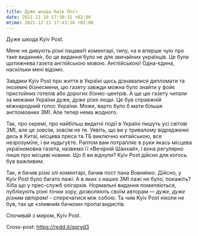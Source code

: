```yaml
---
title: Дуже шкода Київ Пост
date: 2021-11-10 17:30:31 +02:00
mtime: 2021-12-11 17:43:16 +02:00
---
```


Дуже шкода <span title="Київ Пост">Kyiv Post</span>.

Мене не дивують різні пацава́ті коментарі, типу, «а я вперше чую про таке видання́», бо це видання́ було не для звичайних українців. Це була щотижнева газета англійською мовою. Англійською! Одна-єдина, наскільки мені відомо.

Завдяки <span title="Київ Пост">Kyiv Post</span> про життя в Україні щось дізнавалися дипломати та іноземні бізнесмени, цю газету завжди можна було знайти у фойє пристойних готелів або дорогих бізнес-центрів. А ще цю газету читали за межами України дуже, _дуже_ різні люди. Це був справжній міжнародний голос України. Може, варто було б мати більше англомовних ЗМІ. Але тепер нема жодного.

Так, про окремі, про найбільш видатні події в Україні пишуть усі світові ЗМІ, але це зовсім, зовсім не те. Уявіть, що ви у тривалому відрядженні десь в Китаї, місцева преса та ТБ виключно китайською, все незрозумі́ле, і ви нудьгу́єте. Раптом вам потрапляє в руки якась місцева україномовна газета, назвемо її «Вечірній Шанхай», і вона регулярно пише про місцеві новини. Що б ви відчули? <span title="Київ Пост">Kyiv Post</span> дійсно для когось був важливим.

Так, я бачив різні злі коментарі, бачив пост пана Вовня́нко. Дійсно, у <span title="Київ Пост">Kyiv Post</span> було багато лажі. А в яких з наших ЗМІ лажі не було́, покажіть? Хіба що у прес-служб олігархів. Нормальні видання помиля́ються, публікують різні точки зору, дозволяють своїм авторам — _дуже, дуже різним авторам!_ - сперечатися між собою. Та чим <span title="Київ Пост">Kyiv Post</span> ніколи не був, так це «зливни́м бачком» пропагандистів.

Спочива́й з миром, <span title="Київ Пост">Kyiv Post</span>.

Cross-post: <https://redd.it/qqrvd3>

